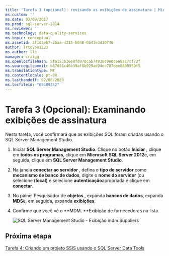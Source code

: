 ```yaml
---
title: 'Tarefa 3 (opcional): revisando as exibições de assinatura | Microsoft Docs'
ms.custom: ''
ms.date: 03/09/2017
ms.prod: sql-server-2014
ms.reviewer: ''
ms.technology: data-quality-services
ms.topic: conceptual
ms.assetid: 3f1d3eb7-2baa-4215-b040-0b41e3d10740
author: lrtoyou1223
ms.author: lle
manager: craigg
ms.openlocfilehash: 5fa153b16e8fd978cab74838c9e0cee8a17cf72f
ms.sourcegitcommit: b87d36c46b39af8b929ad94ec707dee8800950f5
ms.translationtype: MT
ms.contentlocale: pt-BR
ms.lasthandoff: 02/08/2020
ms.locfileid: "65489242"
---
```

# <a name="task-3-optional-reviewing-the-subscription-views"></a>Tarefa 3 (Opcional): Examinando exibições de assinatura
  Nesta tarefa, você confirmará que as exibições SQL foram criadas usando o SQL Server Management Studio.  
  
1.  Iniciar **SQL Server Management Studio**. Clique no botão **Iniciar** , clique em **todos os programas**, clique em **Microsoft SQL Server 2012**e, em seguida, clique em **SQL Server Management Studio**.  
  
2.  Na janela **conectar ao servidor** , defina o **tipo de servidor** como **mecanismo de banco de dados**, digite o **nome do servidor** (ou selecione **(local)** e selecione **autenticação**apropriada e clique em **conectar**.  
  
3.  No painel Pesquisador de **objetos** , expanda **bancos de dados**, expanda **MDS**e, em seguida, expanda **exibições**.  
  
4.  Confirme que você vê o **MDM. **Exibição de fornecedores na lista.  
  
     ![SQL Server Management Studio - Exibição mdm.Suppliers](../../2014/tutorials/media/et-reviewingthesubscriptionviews.jpg "SQL Server Management Studio - Exibição mdm.Suppliers")  
  
## <a name="next-step"></a>Próxima etapa  
 [Tarefa 4: Criando um projeto SSIS usando o SQL Server Data Tools](../../2014/tutorials/task-4-creating-an-ssis-project-using-sql-server-data-tools.md)